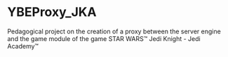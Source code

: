 # YBEProxy_JKA
Pedagogical project on the creation of a proxy between the server engine and the game module of the game STAR WARS™ Jedi Knight - Jedi Academy™
